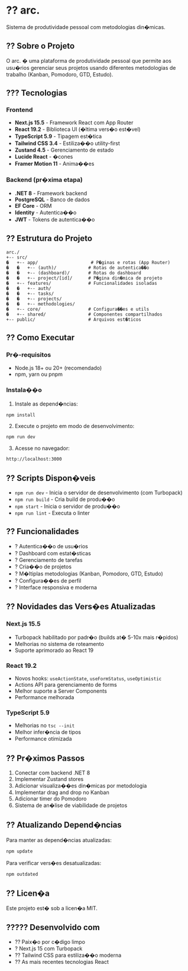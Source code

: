 # ?? arc.

Sistema de produtividade pessoal com metodologias din�micas.

## ?? Sobre o Projeto

O arc. � uma plataforma de produtividade pessoal que permite aos usu�rios gerenciar seus projetos usando diferentes metodologias de trabalho (Kanban, Pomodoro, GTD, Estudo).

## ??? Tecnologias

### Frontend
- **Next.js 15.5** - Framework React com App Router
- **React 19.2** - Biblioteca UI (�ltima vers�o est�vel)
- **TypeScript 5.9** - Tipagem est�tica
- **Tailwind CSS 3.4** - Estiliza��o utility-first
- **Zustand 4.5** - Gerenciamento de estado
- **Lucide React** - �cones
- **Framer Motion 11** - Anima��es

### Backend (pr�xima etapa)
- **.NET 8** - Framework backend
- **PostgreSQL** - Banco de dados
- **EF Core** - ORM
- **Identity** - Autentica��o
- **JWT** - Tokens de autentica��o

## ?? Estrutura do Projeto

```
arc./
+-- src/
�   +-- app/                    # P�ginas e rotas (App Router)
�   �   +-- (auth)/            # Rotas de autentica��o
�   �   +-- (dashboard)/       # Rotas do dashboard
�   �   +-- project/[id]/      # P�gina din�mica de projeto
�   +-- features/              # Funcionalidades isoladas
�   �   +-- auth/
�   �   +-- tasks/
�   �   +-- projects/
�   �   +-- methodologies/
�   +-- core/                  # Configura��es e utils
�   +-- shared/                # Componentes compartilhados
+-- public/                    # Arquivos est�ticos
```

## ?? Como Executar

### Pr�-requisitos
- Node.js 18+ ou 20+ (recomendado)
- npm, yarn ou pnpm

### Instala��o

1. Instale as depend�ncias:
```bash
npm install
```

2. Execute o projeto em modo de desenvolvimento:
```bash
npm run dev
```

3. Acesse no navegador:
```
http://localhost:3000
```

## ?? Scripts Dispon�veis

- `npm run dev` - Inicia o servidor de desenvolvimento (com Turbopack)
- `npm run build` - Cria build de produ��o
- `npm start` - Inicia o servidor de produ��o
- `npm run lint` - Executa o linter

## ?? Funcionalidades

- ? Autentica��o de usu�rios
- ? Dashboard com estat�sticas
- ? Gerenciamento de tarefas
- ? Cria��o de projetos
- ? M�ltiplas metodologias (Kanban, Pomodoro, GTD, Estudo)
- ? Configura��es de perfil
- ? Interface responsiva e moderna

## ?? Novidades das Vers�es Atualizadas

### Next.js 15.5
- Turbopack habilitado por padr�o (builds at� 5-10x mais r�pidos)
- Melhorias no sistema de roteamento
- Suporte aprimorado ao React 19

### React 19.2
- Novos hooks: `useActionState`, `useFormStatus`, `useOptimistic`
- Actions API para gerenciamento de forms
- Melhor suporte a Server Components
- Performance melhorada

### TypeScript 5.9
- Melhorias no `tsc --init`
- Melhor infer�ncia de tipos
- Performance otimizada

## ?? Pr�ximos Passos

1. Conectar com backend .NET 8
2. Implementar Zustand stores
3. Adicionar visualiza��es din�micas por metodologia
4. Implementar drag and drop no Kanban
5. Adicionar timer do Pomodoro
6. Sistema de an�lise de viabilidade de projetos

## ?? Atualizando Depend�ncias

Para manter as depend�ncias atualizadas:
```bash
npm update
```

Para verificar vers�es desatualizadas:
```bash
npm outdated
```

## ?? Licen�a

Este projeto est� sob a licen�a MIT.

## ????? Desenvolvido com

- ?? Paix�o por c�digo limpo
- ? Next.js 15 com Turbopack
- ?? Tailwind CSS para estiliza��o moderna
- ?? As mais recentes tecnologias React
